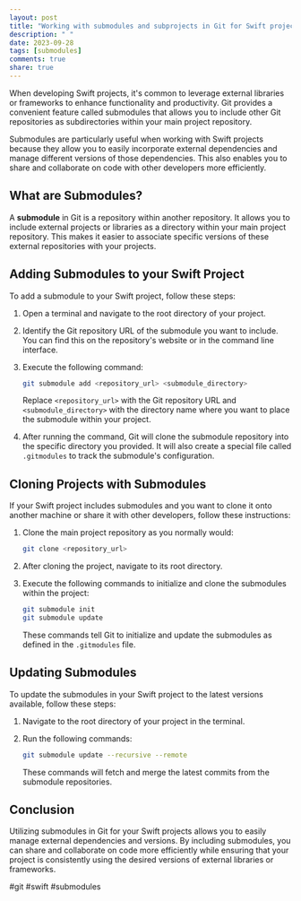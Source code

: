 ```yaml
---
layout: post
title: "Working with submodules and subprojects in Git for Swift projects"
description: " "
date: 2023-09-28
tags: [submodules]
comments: true
share: true
---
```


When developing Swift projects, it's common to leverage external libraries or frameworks to enhance functionality and productivity. Git provides a convenient feature called submodules that allows you to include other Git repositories as subdirectories within your main project repository.

Submodules are particularly useful when working with Swift projects because they allow you to easily incorporate external dependencies and manage different versions of those dependencies. This also enables you to share and collaborate on code with other developers more efficiently.

## What are Submodules?

A **submodule** in Git is a repository within another repository. It allows you to include external projects or libraries as a directory within your main project repository. This makes it easier to associate specific versions of these external repositories with your projects.

## Adding Submodules to your Swift Project

To add a submodule to your Swift project, follow these steps:

1. Open a terminal and navigate to the root directory of your project.
2. Identify the Git repository URL of the submodule you want to include. You can find this on the repository's website or in the command line interface.
3. Execute the following command:

   ```bash
   git submodule add <repository_url> <submodule_directory>
   ```

   Replace `<repository_url>` with the Git repository URL and `<submodule_directory>` with the directory name where you want to place the submodule within your project.

4. After running the command, Git will clone the submodule repository into the specific directory you provided. It will also create a special file called `.gitmodules` to track the submodule's configuration.

## Cloning Projects with Submodules

If your Swift project includes submodules and you want to clone it onto another machine or share it with other developers, follow these instructions:

1. Clone the main project repository as you normally would:

   ```bash
   git clone <repository_url>
   ```

2. After cloning the project, navigate to its root directory.

3. Execute the following commands to initialize and clone the submodules within the project:

   ```bash
   git submodule init
   git submodule update
   ```

   These commands tell Git to initialize and update the submodules as defined in the `.gitmodules` file.

## Updating Submodules

To update the submodules in your Swift project to the latest versions available, follow these steps:

1. Navigate to the root directory of your project in the terminal.

2. Run the following commands:

   ```bash
   git submodule update --recursive --remote
   ```

   These commands will fetch and merge the latest commits from the submodule repositories.

## Conclusion

Utilizing submodules in Git for your Swift projects allows you to easily manage external dependencies and versions. By including submodules, you can share and collaborate on code more efficiently while ensuring that your project is consistently using the desired versions of external libraries or frameworks.

#git #swift #submodules